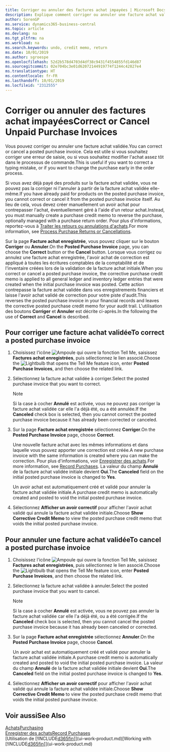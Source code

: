 ```yaml
---
title: Corriger ou annuler des factures achat impayées | Microsoft Docs
description: Explique comment corriger ou annuler une facture achat validée et créer automatiquement un avoir achat.
author: SorenGP
ms.service: dynamics365-business-central
ms.topic: article
ms.devlang: na
ms.tgt_pltfrm: na
ms.workload: na
ms.search.keywords: undo, credit memo, return
ms.date: 10/01/2019
ms.author: sgroespe
ms.openlocfilehash: 52d2b578d4703d4df38c9431f4554855fd146d87
ms.sourcegitcommit: 02e704bc3e01d62072144919774f1244c42827e4
ms.translationtype: HT
ms.contentlocale: fr-FR
ms.lasthandoff: 10/01/2019
ms.locfileid: "2312555"
---
```

# <a name="correct-or-cancel-unpaid-purchase-invoices"></a><span data-ttu-id="2a904-103">Corriger ou annuler des factures achat impayées</span><span class="sxs-lookup"><span data-stu-id="2a904-103">Correct or Cancel Unpaid Purchase Invoices</span></span>
<span data-ttu-id="2a904-104">Vous pouvez corriger ou annuler une facture achat validée.</span><span class="sxs-lookup"><span data-stu-id="2a904-104">You can correct or cancel a posted purchase invoice.</span></span> <span data-ttu-id="2a904-105">Cela est utile si vous souhaitez corriger une erreur de saisie, ou si vous souhaitez modifier l'achat assez tôt dans le processus de commande.</span><span class="sxs-lookup"><span data-stu-id="2a904-105">This is useful if you want to correct a typing mistake, or if you want to change the purchase early in the order process.</span></span>

<span data-ttu-id="2a904-106">Si vous avez déjà payé des produits sur la facture achat validée, vous ne pouvez pas la corriger ni l'annuler à partir de la facture achat validée elle-même.</span><span class="sxs-lookup"><span data-stu-id="2a904-106">If you have already paid for products on the posted purchase invoice, you cannot correct or cancel it from the posted purchase invoice itself.</span></span> <span data-ttu-id="2a904-107">Au lieu de cela, vous devez créer manuellement un avoir achat pour contrepasser l'achat, éventuellement géré à l'aide d'un retour achat.</span><span class="sxs-lookup"><span data-stu-id="2a904-107">Instead, you must manually create a purchase credit memo to reverse the purchase, optionally managed with a purchase return order.</span></span> <span data-ttu-id="2a904-108">Pour plus d'informations, reportez-vous à [Traiter les retours ou annulations d'achats](purchasing-how-process-purchase-returns-cancellations.md).</span><span class="sxs-lookup"><span data-stu-id="2a904-108">For more information, see [Process Purchase Returns or Cancellations](purchasing-how-process-purchase-returns-cancellations.md).</span></span>

<span data-ttu-id="2a904-109">Sur la page **Facture achat enregistrée**, vous pouvez cliquer sur le bouton **Corriger** ou **Annuler**.</span><span class="sxs-lookup"><span data-stu-id="2a904-109">On the **Posted Purchase Invoice** page, you can choose the **Correct** button or the **Cancel** button.</span></span> <span data-ttu-id="2a904-110">Lorsque vous corrigez ou annulez une facture achat enregistrée, l'avoir achat de correction est appliqué à toutes les écritures comptables de la comptabilité et de l'inventaire créées lors de la validation de la facture achat initiale.</span><span class="sxs-lookup"><span data-stu-id="2a904-110">When you correct or cancel a posted purchase invoice, the corrective purchase credit memo is applied to all general ledger and inventory ledger entries that were created when the initial purchase invoice was posted.</span></span> <span data-ttu-id="2a904-111">Cette action contrepasse la facture achat validée dans vos enregistrements financiers et laisse l'avoir achat validé de correction pour votre piste d'audit.</span><span class="sxs-lookup"><span data-stu-id="2a904-111">This reverses the posted purchase invoice in your financial records and leaves the corrective posted purchase credit memo for your audit trail.</span></span> <span data-ttu-id="2a904-112">L'utilisation des boutons **Corriger** et **Annuler** est décrite ci-après.</span><span class="sxs-lookup"><span data-stu-id="2a904-112">In the following the use of **Correct** and **Cancel** is described.</span></span>

## <a name="to-correct-a-posted-purchase-invoice"></a><span data-ttu-id="2a904-113">Pour corriger une facture achat validée</span><span class="sxs-lookup"><span data-stu-id="2a904-113">To correct a posted purchase invoice</span></span>
1. <span data-ttu-id="2a904-114">Choisissez l'icône ![Ampoule qui ouvre la fonction Tell Me](media/ui-search/search_small.png "Dites-moi ce que vous voulez faire"), saisissez **Factures achat enregistrées**, puis sélectionnez le lien associé.</span><span class="sxs-lookup"><span data-stu-id="2a904-114">Choose the ![Lightbulb that opens the Tell Me feature](media/ui-search/search_small.png "Tell me what you want to do") icon, enter **Posted Purchase Invoices**, and then choose the related link.</span></span>  
2. <span data-ttu-id="2a904-115">Sélectionnez la facture achat validée à corriger.</span><span class="sxs-lookup"><span data-stu-id="2a904-115">Select the posted purchase invoice that you want to correct.</span></span>  

    > [!NOTE]  
    >   <span data-ttu-id="2a904-116">Si la case à cocher **Annulé** est activée, vous ne pouvez pas corriger la facture achat validée car elle l'a déjà été, ou a été annulée.</span><span class="sxs-lookup"><span data-stu-id="2a904-116">If the **Canceled** check box is selected, then you cannot correct the posted purchase invoice because it has already been corrected or canceled.</span></span>
3. <span data-ttu-id="2a904-117">Sur la page **Facture achat enregistrée** sélectionnez **Corriger**.</span><span class="sxs-lookup"><span data-stu-id="2a904-117">On the **Posted Purchase Invoice** page, choose **Correct**.</span></span>

    <span data-ttu-id="2a904-118">Une nouvelle facture achat avec les mêmes informations et dans laquelle vous pouvez apporter une correction est créée.</span><span class="sxs-lookup"><span data-stu-id="2a904-118">A new purchase invoice with the same information is created where you can make the correction.</span></span> <span data-ttu-id="2a904-119">Pour plus d'informations, voir [Enregistrer des achats](purchasing-how-record-purchases.md).</span><span class="sxs-lookup"><span data-stu-id="2a904-119">For more information, see [Record Purchases](purchasing-how-record-purchases.md).</span></span> <span data-ttu-id="2a904-120">La valeur du champ **Annulé** de la facture achat validée initiale devient **Oui**.</span><span class="sxs-lookup"><span data-stu-id="2a904-120">The **Canceled** field on the initial posted purchase invoice is changed to **Yes**.</span></span>

    <span data-ttu-id="2a904-121">Un avoir achat est automatiquement créé et validé pour annuler la facture achat validée initiale.</span><span class="sxs-lookup"><span data-stu-id="2a904-121">A purchase credit memo is automatically created and posted to void the initial posted purchase invoice.</span></span>
4. <span data-ttu-id="2a904-122">Sélectionnez **Afficher un avoir correctif** pour afficher l'avoir achat validé qui annule la facture achat validée initiale.</span><span class="sxs-lookup"><span data-stu-id="2a904-122">Choose **Show Corrective Credit Memo** to view the posted purchase credit memo that voids the initial posted purchase invoice.</span></span>

## <a name="to-cancel-a-posted-purchase-invoice"></a><span data-ttu-id="2a904-123">Pour annuler une facture achat validée</span><span class="sxs-lookup"><span data-stu-id="2a904-123">To cancel a posted purchase invoice</span></span>
1. <span data-ttu-id="2a904-124">Choisissez l'icône ![Ampoule qui ouvre la fonction Tell Me](media/ui-search/search_small.png "Dites-moi ce que vous voulez faire"), saisissez **Factures achat enregistrées**, puis sélectionnez le lien associé.</span><span class="sxs-lookup"><span data-stu-id="2a904-124">Choose the ![Lightbulb that opens the Tell Me feature](media/ui-search/search_small.png "Tell me what you want to do") icon, enter **Posted Purchase Invoices**, and then choose the related link.</span></span>  
2. <span data-ttu-id="2a904-125">Sélectionnez la facture achat validée à annuler.</span><span class="sxs-lookup"><span data-stu-id="2a904-125">Select the posted purchase invoice that you want to cancel.</span></span>

    > [!NOTE]  
    >   <span data-ttu-id="2a904-126">Si la case à cocher **Annulé** est activée, vous ne pouvez pas annuler la facture achat validée car elle l'a déjà été, ou a été corrigée.</span><span class="sxs-lookup"><span data-stu-id="2a904-126">If the **Canceled** check box is selected, then you cannot cancel the posted purchase invoice because it has already been canceled or corrected.</span></span>
3. <span data-ttu-id="2a904-127">Sur la page **Facture achat enregistrée** sélectionnez **Annuler**.</span><span class="sxs-lookup"><span data-stu-id="2a904-127">On the **Posted Purchase Invoice** page, choose **Cancel**.</span></span>

    <span data-ttu-id="2a904-128">Un avoir achat est automatiquement créé et validé pour annuler la facture achat validée initiale.</span><span class="sxs-lookup"><span data-stu-id="2a904-128">A purchase credit memo is automatically created and posted to void the initial posted purchase invoice.</span></span> <span data-ttu-id="2a904-129">La valeur du champ **Annulé** de la facture achat validée initiale devient **Oui**.</span><span class="sxs-lookup"><span data-stu-id="2a904-129">The **Canceled** field on the initial posted purchase invoice is changed to **Yes**.</span></span>
4. <span data-ttu-id="2a904-130">Sélectionnez **Afficher un avoir correctif** pour afficher l'avoir achat validé qui annule la facture achat validée initiale.</span><span class="sxs-lookup"><span data-stu-id="2a904-130">Choose **Show Corrective Credit Memo** to view the posted purchase credit memo that voids the initial posted purchase invoice.</span></span>

## <a name="see-also"></a><span data-ttu-id="2a904-131">Voir aussi</span><span class="sxs-lookup"><span data-stu-id="2a904-131">See Also</span></span>
[<span data-ttu-id="2a904-132">Achats</span><span class="sxs-lookup"><span data-stu-id="2a904-132">Purchasing</span></span>](purchasing-manage-purchasing.md)  
[<span data-ttu-id="2a904-133">Enregistrer des achats</span><span class="sxs-lookup"><span data-stu-id="2a904-133">Record Purchases</span></span>](purchasing-how-record-purchases.md)  
<span data-ttu-id="2a904-134">[Utilisation de [!INCLUDE[d365fin](includes/d365fin_md.md)]](ui-work-product.md)</span><span class="sxs-lookup"><span data-stu-id="2a904-134">[Working with [!INCLUDE[d365fin](includes/d365fin_md.md)]](ui-work-product.md)</span></span>
